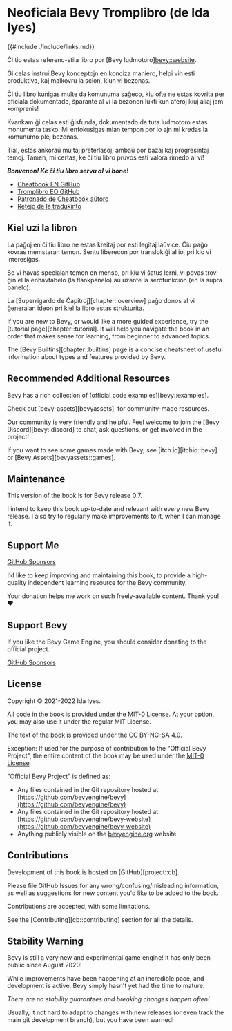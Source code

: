 # Neoficiala Bevy Tromplibro (de Ida Iyes)

{{#include ./include/links.md}}

Ĉi tio estas referenc-stila libro por [Bevy ludmotoro][bevy::website]([GitHub][project::bevy]).

Ĝi celas instrui Bevy konceptojn en konciza maniero, helpi vin esti produktiva, kaj malkovru la scion, kiun vi bezonas.

Ĉi tiu libro kunigas multe da komunuma saĝeco, kiu ofte ne estas kovrita per oficiala dokumentado, ŝparante al vi la bezonon lukti kun aferoj kiuj aliaj jam komprenis!

Kvankam ĝi celas esti ĝisfunda, dokumentado de tuta ludmotoro estas monumenta tasko. Mi enfokusigas mian tempon por io ajn mi kredas la komunumo plej bezonas.

Tial, estas ankoraŭ multaj preterlasoj, ambaŭ por bazaj kaj progresintaj temoj. Tamen, mi certas, ke ĉi tiu libro pruvos esti valora rimedo al vi!

***Bonvenon! Ke ĉi tiu libro servu al vi bone!***

- [Cheatbook EN GitHub](https://github.com/bevy-cheatbook/bevy-cheatbook)
- [Tromplibro EO GitHub](#)
- [Patronado de Cheatbook aŭtoro](https://github.com/sponsors/inodentry)
- [Retejo de la tradukinto](#)

## Kiel uzi la libron

La paĝoj en ĉi tiu libro ne estas kreitaj por esti legitaj laŭvice. Ĉiu 
paĝo kovras memstaran temon. Sentu liberecon por translokiĝi al io, pri kio
vi interesiĝas.

Se vi havas specialan temon en menso, pri kiu vi ŝatus lerni, vi
povas trovi ĝin el la enhavtabelo (la flankpanelo) aŭ uzante la serĉfunkcion
(en la supra panelo).

La [Superrigardo de Ĉapitroj][chapter::overview] paĝo donos al vi ĝeneralan ideon
pri kiel la libro estas strukturita.

If you are new to Bevy, or would like a more guided experience, try the
[tutorial page][chapter::tutorial]. It will help you navigate the book in
an order that makes sense for learning, from beginner to advanced topics.

The [Bevy Builtins][chapter::builtins] page is a concise cheatsheet of useful
information about types and features provided by Bevy.

## Recommended Additional Resources

Bevy has a rich collection of [official code
examples][bevy::examples].

Check out [bevy-assets][bevyassets], for community-made resources.

Our community is very friendly and helpful. Feel welcome to join the [Bevy
Discord][bevy::discord] to chat, ask questions, or get involved in the project!

If you want to see some games made with Bevy, see [itch.io][itchio::bevy]
or [Bevy Assets][bevyassets::games].

## Maintenance

This version of the book is for Bevy release 0.7.

I intend to keep this book up-to-date and relevant with every new Bevy release.
I also try to regularly make improvements to it, when I can manage it.

## Support Me

<a class="github-button" href="https://github.com/sponsors/inodentry" data-icon="octicon-heart" data-size="large" aria-label="Sponsor @inodentry on GitHub">GitHub Sponsors</a>

I'd like to keep improving and maintaining this book, to provide a high-quality
independent learning resource for the Bevy community.

Your donation helps me work on such freely-available content. Thank you! ❤️

## Support Bevy

If you like the Bevy Game Engine, you should consider donating to the
official project.

<a class="github-button" href="https://github.com/sponsors/cart" data-icon="octicon-heart" data-size="large" aria-label="Sponsor @cart on GitHub">GitHub Sponsors</a>

## License

Copyright © 2021-2022 Ida Iyes.

All code in the book is provided under the
[MIT-0 License](https://github.com/bevy-cheatbook/mit-0).
At your option, you may also use it under the regular MIT License.

The text of the book is provided under the
[CC BY-NC-SA 4.0](https://creativecommons.org/licenses/by-nc-sa/4.0/).

Exception: If used for the purpose of contribution to the "Official Bevy
Project", the entire content of the book may be used under the [MIT-0
License](https://github.com/bevy-cheatbook/mit-0).

"Official Bevy Project" is defined as:
 - Any files contained in the Git repository hosted at [https://github.com/bevyengine/bevy](https://github.com/bevyengine/bevy)
 - Any files contained in the Git repository hosted at [https://github.com/bevyengine/bevy-website](https://github.com/bevyengine/bevy-website)
 - Anything publicly visible on the [bevyengine.org](https://bevyengine.org) website

## Contributions

Development of this book is hosted on [GitHub][project::cb].

Please file GitHub Issues for any wrong/confusing/misleading information,
as well as suggestions for new content you'd like to be added to the book.

Contributions are accepted, with some limitations.

See the [Contributing][cb::contributing] section for all the details.

## Stability Warning

Bevy is still a very new and experimental game engine! It has only been
public since August 2020!

While improvements have been happening at an incredible pace, and development
is active, Bevy simply hasn't yet had the time to mature.

*There are no stability guarantees and breaking changes happen often!*

Usually, it not hard to adapt to changes with new releases (or even track
the main git development branch), but you have been warned!
